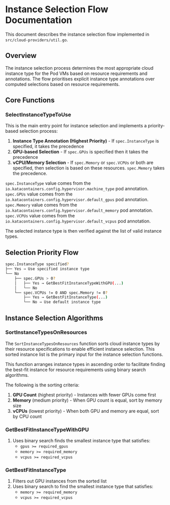 # Instance Selection Flow Documentation

This document describes the instance selection flow implemented in `src/cloud-providers/util.go`.

## Overview

The instance selection process determines the most appropriate cloud instance type for the Pod VMs based on resource requirements and annotations. The flow prioritises explicit instance type annotations over computed selections based on resource requirements.

## Core Functions

### SelectInstanceTypeToUse

This is the main entry point for instance selection and implements a priority-based selection process:

1. **Instance Type Annotation (Highest Priority)** - If `spec.InstanceType` is specified, it takes the precedence
2. **GPU-based Selection** - If `spec.GPUs` is specified then it takes the precedence
3. **vCPU/Memory Selection** - If `spec.Memory` or `spec.VCPUs` or both are specified, then selection is based on these resources. `spec.Memory` takes the precedence.

`spec.InstanceType` value comes from the  `io.katacontainers.config.hypervisor.machine_type` pod annotation.
`spec.GPUs` value comes from the `io.katacontainers.config.hypervisor.default_gpus` pod annotation.
`spec.Memory` value comes from the `io.katacontainers.config.hypervisor.default_memory` pod annotation.
`spec.VCPUs` value comes from the `io.katacontainers.config.hypervisor.default_vcpus` pod annotation.

The selected instance type is then verified against the list of valid instance types.

## Selection Priority Flow

```sh
spec.InstanceType specified?
├── Yes → Use specified instance type
└── No
    ├── spec.GPUs > 0?
    │   ├── Yes → GetBestFitInstanceTypeWithGPU(...)
    │   └── No
    └── spec.VCPUs != 0 AND spec.Memory != 0?
        ├── Yes → GetBestFitInstanceType(...)
        └── No → Use default instance type
```

## Instance Selection Algorithms

### SortInstanceTypesOnResources

The `SortInstanceTypesOnResources` function sorts cloud instance types by their resource specifications to enable efficient instance selection.
This sorted instance list is the primary input for the instance selection functions.

This function arranges instance types in ascending order to facilitate finding the best-fit instance for resource requirements using binary search algorithms.

The following is the sorting criteria:

1. **GPU Count** (highest priority) - Instances with fewer GPUs come first
2. **Memory** (medium priority) - When GPU count is equal, sort by memory size
3. **vCPUs** (lowest priority) - When both GPU and memory are equal, sort by CPU count

### GetBestFitInstanceTypeWithGPU

1. Uses binary search finds the smallest instance type that satisfies:
   - `gpus >= required_gpus`
   - `memory >= required_memory`
   - `vcpus >= required_vcpus`

### GetBestFitInstanceType

1. Filters out GPU instances from the sorted list
2. Uses binary search to find the smallest instance type that satisfies:
   - `memory >= required_memory`
   - `vcpus >= required_vcpus`
